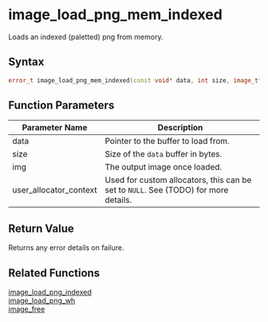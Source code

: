 
# image_load_png_mem_indexed

Loads an indexed (paletted) png from memory.

## Syntax

```cpp
error_t image_load_png_mem_indexed(const void* data, int size, image_t* img, void* user_allocator_context = NULL);
```

## Function Parameters

Parameter Name | Description
--- | ---
data | Pointer to the buffer to load from.
size | Size of the `data` buffer in bytes.
img | The output image once loaded.
user_allocator_context | Used for custom allocators, this can be set to `NULL`. See (TODO) for more details.

## Return Value

Returns any error details on failure.

## Related Functions
  
[image_load_png_indexed](https://github.com/RandyGaul/cute_framework/blob/master/doc/graphics/image/image_load_png_indexed.md)  
[image_load_png_wh](https://github.com/RandyGaul/cute_framework/blob/master/doc/graphics/image/image_load_png_wh.md)  
[image_free](https://github.com/RandyGaul/cute_framework/blob/master/doc/graphics/image/image_free.md)  
